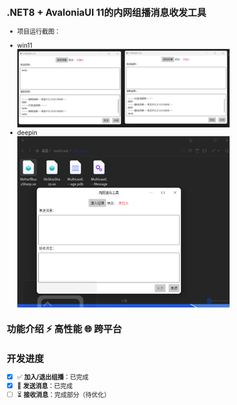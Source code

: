 ## .NET8 + AvaloniaUI 11的内网组播消息收发工具
* 项目运行截图：
 -   win11 ![win11](./docs/assets/jt1.PNG)
 -   deepin ![deepin](./docs/assets/jt2.PNG)
##  功能介绍 ⚡ 高性能 🌐 跨平台
## 开发进度
- [x] ✅ **加入/退出组播**：已完成  
- [x] 🎨 **发送消息**：已完成  
- [ ] ⏳ **接收消息**：完成部分（待优化）
